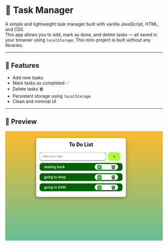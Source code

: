 # 📝 Task Manager

A simple and lightweight task manager built with vanilla JavaScript, HTML, and CSS.  
This app allows you to add, mark as done, and delete tasks — all saved in your browser using `localStorage`.
This mini-project is built without any libraries.

---

## 🚀 Features

- Add new tasks
- Mark tasks as completed ✅
- Delete tasks 🗑️
- Persistent storage using `localStorage`
- Clean and minimal UI

---

## 📸 Preview

![App Screenshot](./asset/images/todo.PNG)
